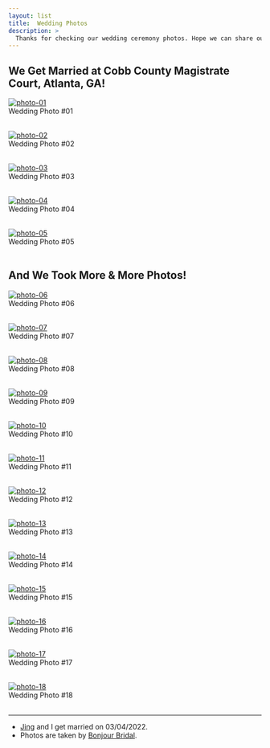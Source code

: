 ```yaml
---
layout: list
title:  Wedding Photos
description: >
  Thanks for checking our wedding ceremony photos. Hope we can share our happiness with you here.
---
```

## We Get Married at Cobb County Magistrate Court, Atlanta, GA!
  <a href="https://opensea.io/assets/0x495f947276749ce646f68ac8c248420045cb7b5e/88641939190327598168641774879033314236018224802234594312473918959862434234369" class="center">![photo-01][opensea-photo-01]</a>
  <br>
  Wedding Photo #01
  <br>
  <br>
  
  <a href="https://opensea.io/assets/0x495f947276749ce646f68ac8c248420045cb7b5e/88641939190327598168641774879033314236018224802234594312473918960961945862145" class="center">![photo-02][opensea-photo-02]</a>
  <br>
  Wedding Photo #02
  <br>
  <br>
   
  <a href="https://opensea.io/assets/0x495f947276749ce646f68ac8c248420045cb7b5e/88641939190327598168641774879033314236018224802234594312473918962061457489921" class="center">![photo-03][opensea-photo-03]</a>
  <br>
  Wedding Photo #03
  <br>
  <br>
   
  <a href="https://opensea.io/assets/0x495f947276749ce646f68ac8c248420045cb7b5e/88641939190327598168641774879033314236018224802234594312473918963160969117697" class="center">![photo-04][opensea-photo-04]</a>
  <br>
  Wedding Photo #04
  <br>
  <br>
   
  <a href="https://opensea.io/assets/0x495f947276749ce646f68ac8c248420045cb7b5e/88641939190327598168641774879033314236018224802234594312473918964260480745473" class="center">![photo-05][opensea-photo-05]</a>
  <br>
  Wedding Photo #05
  <br>
  <br>
  
  
## And We Took More & More Photos!
  <a href="https://opensea.io/assets/0x495f947276749ce646f68ac8c248420045cb7b5e/88641939190327598168641774879033314236018224802234594312473918965359992373249" class="center">![photo-06][opensea-photo-06]</a>
  <br>
  Wedding Photo #06
  <br>
  <br>
   
  <a href="https://opensea.io/assets/0x495f947276749ce646f68ac8c248420045cb7b5e/88641939190327598168641774879033314236018224802234594312473918966459504001025" class="center">![photo-07][opensea-photo-07]</a>
  <br>
  Wedding Photo #07
  <br>
  <br>
   
  <a href="https://opensea.io/assets/0x495f947276749ce646f68ac8c248420045cb7b5e/88641939190327598168641774879033314236018224802234594312473918967559015628801" class="center">![photo-08][opensea-photo-08]</a>
  <br>
  Wedding Photo #08
  <br>
  <br>
   
  <a href="https://opensea.io/assets/0x495f947276749ce646f68ac8c248420045cb7b5e/88641939190327598168641774879033314236018224802234594312473918968658527256577" class="center">![photo-09][opensea-photo-09]</a>
  <br>
  Wedding Photo #09
  <br>
  <br>
   
  <a href="https://opensea.io/assets/0x495f947276749ce646f68ac8c248420045cb7b5e/88641939190327598168641774879033314236018224802234594312473918969758038884353" class="center">![photo-10][opensea-photo-10]</a>
  <br>
  Wedding Photo #10
  <br>
  <br>
   
  <a href="https://opensea.io/assets/0x495f947276749ce646f68ac8c248420045cb7b5e/88641939190327598168641774879033314236018224802234594312473918970857550512129" class="center">![photo-11][opensea-photo-11]</a>
  <br>
  Wedding Photo #11
  <br>
  <br>
   
  <a href="https://opensea.io/assets/0x495f947276749ce646f68ac8c248420045cb7b5e/88641939190327598168641774879033314236018224802234594312473918971957062139905" class="center">![photo-12][opensea-photo-12]</a>
  <br>
  Wedding Photo #12
  <br>
  <br>
   
  <a href="https://opensea.io/assets/0x495f947276749ce646f68ac8c248420045cb7b5e/88641939190327598168641774879033314236018224802234594312473918973056573767681" class="center">![photo-13][opensea-photo-13]</a>
  <br>
  Wedding Photo #13
  <br>
  <br>
   
  <a href="https://opensea.io/assets/0x495f947276749ce646f68ac8c248420045cb7b5e/88641939190327598168641774879033314236018224802234594312473918974156085395457" class="center">![photo-14][opensea-photo-14]</a>
  <br>
  Wedding Photo #14
  <br>
  <br>
   
  <a href="https://opensea.io/assets/0x495f947276749ce646f68ac8c248420045cb7b5e/88641939190327598168641774879033314236018224802234594312473918975255597023233" class="center">![photo-15][opensea-photo-15]</a>
  <br>
  Wedding Photo #15
  <br>
  <br>
   
  <a href="https://opensea.io/assets/0x495f947276749ce646f68ac8c248420045cb7b5e/88641939190327598168641774879033314236018224802234594312473918978554131906561" class="center">![photo-16][opensea-photo-16]</a>
  <br>
  Wedding Photo #16
  <br>
  <br>
   
  <a href="https://opensea.io/assets/0x495f947276749ce646f68ac8c248420045cb7b5e/88641939190327598168641774879033314236018224802234594312473918976355108651009" class="center">![photo-17][opensea-photo-17]</a>
  <br>
  Wedding Photo #17
  <br>
  <br>
   
  <a href="https://opensea.io/assets/0x495f947276749ce646f68ac8c248420045cb7b5e/88641939190327598168641774879033314236018224802234594312473918977454620278785" class="center">![photo-18][opensea-photo-18]</a>
  <br>
  Wedding Photo #18
  <br>
  <br>
  
  

[opensea-photo-01]: https://lh3.googleusercontent.com/YbunjTqbreCsBLY2yXx2y1LZ4yMd0-aNmej1lh0zsqPAQ86z47Na5Z0l0ik7Vt4acCMaE36kK8PtT-2xMsnDPo8DhBTL-uUqorE_Tks=w600
[opensea-photo-02]: https://lh3.googleusercontent.com/MM3iNJauB99tINgEGE7gsV-Rp-qKLP1nWL5S_EhknBxUB8lEojONRYd_vxYQHlPJu3qzVav1DKdcwfDVRPJyvpNh3hogmd4eVOU4=w600
[opensea-photo-03]: https://lh3.googleusercontent.com/-pZUTt1oR-v2DuPHbcdCUy_y5WtZdnP7oPpRJhv8qHo4P0iIiIgDbLsvtheubWxHvcqMYiA1BKVru8tYlVm8_A0VnxJPVXrM-LUp3Ok=w600
[opensea-photo-04]: https://lh3.googleusercontent.com/GFbTNNSQrbVjUUpuD3qrp6ZW2ODriwfA7k4rqeylA7ISx9yUWDG7RzKh3YC4kAxTLdxdbTXKqSyWDJHTlrVJ78rFBC3dTqmLNJOHxQ=w600
[opensea-photo-05]: https://lh3.googleusercontent.com/nFjaTZk-v02198Iynu1vEqynNPoaO0EviuPr5Cykaq5vrAsBKaJ9O7G6Yh7OC92Os-cXeLfy47t_qrfDzNsC9cbuvHS41LdT5HOMnmw=w600
[opensea-photo-06]: https://lh3.googleusercontent.com/ZrWLt2jXfze4avjhKlnUae5eE974v7HpT1TYN_eo4x8RreFLq1LFddu3yNtgVlIkqJKBzjhixcHpzmHubMUVYYljK6_uz1tEAB5TsfU=w600
[opensea-photo-07]: https://lh3.googleusercontent.com/jo_heC0YwrvVv68vKYlKoM43XrUU-TUSS98Qlyr6QkwzZ3-QDEm6GLmAJV5Q-f8c1OO6a3O6Jas9ct55tL8_782-s2cJsmfNLrsa3_4=w600
[opensea-photo-08]: https://lh3.googleusercontent.com/sZpR3aK80EgZnjISwo4sEGh1bGThmE9lXDkMRf0nnSXoq7aKam3CtPFWMqhnxEAu03YInbarzRlGhg4l6SQke_7Xxo17TBWQvCxVcs8=w600
[opensea-photo-09]: https://lh3.googleusercontent.com/URiHSFF45vIf45tuS25VyclNUP3XA0ZvH5iSipR9-p7zPj2RV_VOJx1gvy1ATfCMAxQXg1K5DLllrJmZxpTT9_C2uNpCnLGW6mO4gg=w600
[opensea-photo-10]: https://lh3.googleusercontent.com/NcxYOVlgcgimKty-Dwr6yo10DPSkfrBijYhHwA3_Z0HGsHnM4SRqTJRBWt71YDI07Xf1MmuyjDKKnoGHueHemLuueWug12A5764Y6Q=w600
[opensea-photo-11]: https://lh3.googleusercontent.com/tuFgcMDvKlpzBaAua9CXi8yGvIsYszCnNsCV21v-FQSEaVDpy8kAXhFR3wsweU01-GQRa8laDvB5UXURuT7NWpfZ86Z6JjNzfKbesdQ=w600
[opensea-photo-12]: https://lh3.googleusercontent.com/nGz7sK2htLlKi5Mdq_7GiaxDrpINtQQB9FgSyQxJBQJ67NLArM2XJ7b8Pqvr-O2LQFBFbrKHqC5Ns2ZBiSeTalVQ7_OIioOzk-5VpA=w600
[opensea-photo-13]: https://lh3.googleusercontent.com/K9Khtg9HNXQo3EiQfAc_o0FbMNBYsOdvPW8mYr2oyaIDhL-joDInUNTJbJnIiJpP3rW2eXXOHcLJAfrMdS5TI8BWiFj7ts9aDJiKo8A=w600
[opensea-photo-14]: https://lh3.googleusercontent.com/YLTX8M3VEeFBBlKN-DUIvp_PUhjQHlYMEvCQuK7mCoPMJtH1SbjyxrBHw9VdIvh2-bkoiccvxyHRe_tJypwNkASujv7SHqji1oxyww=w600
[opensea-photo-15]: https://lh3.googleusercontent.com/QXGjSKJuBWPcxUmSwAHJWktHlUHVjSW6ImKbwkYAwSdOCS1qLVQJ0RYodotqGCeDBOogjCU7pOs7mAFoOnkZFLTdV6iVmSuKtOk=w600
[opensea-photo-16]: https://lh3.googleusercontent.com/lLUpEQpwbGlgLRH28jyRrP4l5yAZ8aW_ivzUxuICeSy2chiXxQiJUR-sQUot8_iqLpA57oj7swA6Qrimznzb7MeYqKAlsL_bItV2GMM=w600
[opensea-photo-17]: https://lh3.googleusercontent.com/tqbvoIi1Gyz3XBuJvtN3UVDyNkIRuWELJDssYgABjLh7dhLp_LLc6TL5LActeIG7Lp-g0iViZ4PC8cU2y9Ch2fYFtP4o8F8SRpGylx0=w600
[opensea-photo-18]: https://lh3.googleusercontent.com/QaaAC79Zq9Gs-Bag4u1Otxj9ygut_aXmhFmXPzs8tuUiZGQ9n15Mhy9o_ioNoQW7UXMrM1cBQPu_ai2B37Y1BY92xuz2PlUYvCYrWA=w600

* * *

- [Jing](jingtian.info) and I get married on 03/04/2022.
- Photos are taken by [Bonjour Bridal](https://www.bonjourbrides.com/).
